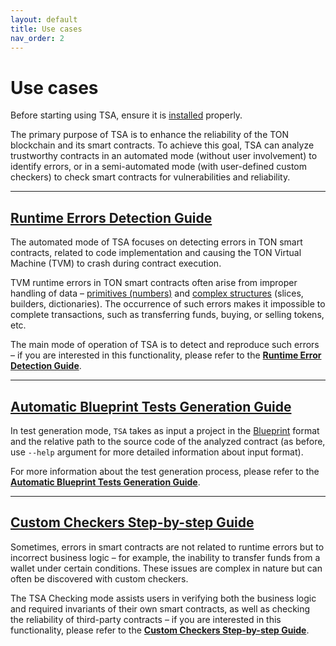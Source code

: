 ```yaml
---
layout: default
title: Use cases
nav_order: 2
---
```


# Use cases

Before starting using TSA, ensure it is [installed](../installation) properly.

The primary purpose of TSA is to enhance the reliability of the TON blockchain and its smart contracts.
To achieve this goal, TSA can analyze trustworthy contracts in an automated mode (without user involvement) to identify errors,
or in a semi-automated mode (with user-defined custom checkers) to check smart contracts for vulnerabilities and reliability.

---

## [Runtime Errors Detection Guide](error-detection-mode)

The automated mode of TSA focuses on detecting errors in TON smart contracts, 
related to code implementation and causing the TON Virtual Machine (TVM) to crash during contract execution.

TVM runtime errors in TON smart contracts often arise from improper handling of data – 
[primitives (numbers)](../detectors#Arithmetic-Errors) and [complex structures](../detectors#Deserialization-Errors-Cell-Underflow) (slices, builders, dictionaries). 
The occurrence of such errors makes it impossible to complete transactions, such as transferring funds, buying, or selling tokens, etc. 

The main mode of operation of TSA is to detect and reproduce such errors – if you are interested in this functionality, 
please refer to the [**Runtime Error Detection Guide**](error-detection-mode).

---

## [Automatic Blueprint Tests Generation Guide](test-gen-mode)

In test generation mode, `TSA` takes as input a project in the [Blueprint](https://github.com/ton-org/blueprint) format and
the relative path to the source code of the analyzed contract (as before, use `--help` argument for more detailed information about input format).

For more information about the test generation process, please refer to the [**Automatic Blueprint Tests Generation Guide**](test-gen-mode).

---

## [Custom Checkers Step-by-step Guide](checking-mode)

Sometimes, errors in smart contracts are not related to runtime errors but to incorrect business logic – 
for example, the inability to transfer funds from a wallet under certain conditions. 
These issues are complex in nature but can often be discovered with custom checkers. 

The TSA Checking mode assists users in verifying both the business logic and required invariants of their own smart contracts, 
as well as checking the reliability of third-party contracts – if you are interested in this functionality,
please refer to the [**Custom Checkers Step-by-step Guide**](checking-mode).
